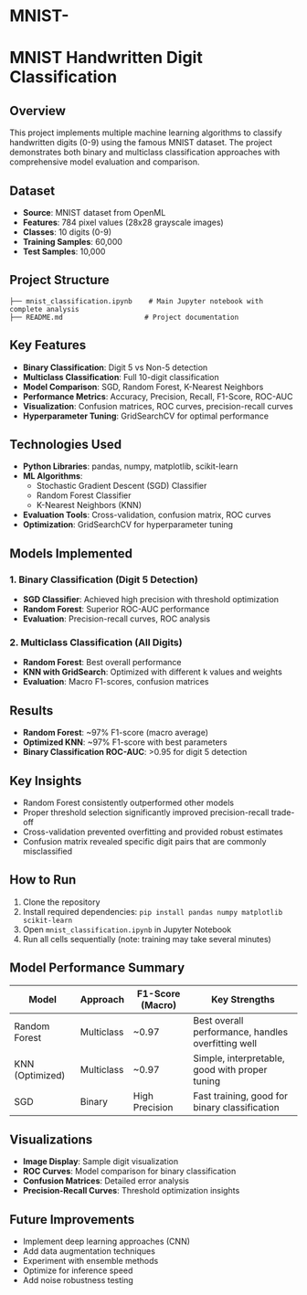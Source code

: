 # MNIST-
# MNIST Handwritten Digit Classification

## Overview
This project implements multiple machine learning algorithms to classify handwritten digits (0-9) using the famous MNIST dataset. The project demonstrates both binary and multiclass classification approaches with comprehensive model evaluation and comparison.

## Dataset
- **Source**: MNIST dataset from OpenML
- **Features**: 784 pixel values (28x28 grayscale images)
- **Classes**: 10 digits (0-9)
- **Training Samples**: 60,000
- **Test Samples**: 10,000

## Project Structure
```
├── mnist_classification.ipynb    # Main Jupyter notebook with complete analysis
├── README.md                    # Project documentation
```

## Key Features
- **Binary Classification**: Digit 5 vs Non-5 detection
- **Multiclass Classification**: Full 10-digit classification
- **Model Comparison**: SGD, Random Forest, K-Nearest Neighbors
- **Performance Metrics**: Accuracy, Precision, Recall, F1-Score, ROC-AUC
- **Visualization**: Confusion matrices, ROC curves, precision-recall curves
- **Hyperparameter Tuning**: GridSearchCV for optimal performance

## Technologies Used
- **Python Libraries**: pandas, numpy, matplotlib, scikit-learn
- **ML Algorithms**: 
  - Stochastic Gradient Descent (SGD) Classifier
  - Random Forest Classifier
  - K-Nearest Neighbors (KNN)
- **Evaluation Tools**: Cross-validation, confusion matrix, ROC curves
- **Optimization**: GridSearchCV for hyperparameter tuning

## Models Implemented

### 1. Binary Classification (Digit 5 Detection)
- **SGD Classifier**: Achieved high precision with threshold optimization
- **Random Forest**: Superior ROC-AUC performance
- **Evaluation**: Precision-recall curves, ROC analysis

### 2. Multiclass Classification (All Digits)
- **Random Forest**: Best overall performance
- **KNN with GridSearch**: Optimized with different k values and weights
- **Evaluation**: Macro F1-scores, confusion matrices

## Results
- **Random Forest**: ~97% F1-score (macro average)
- **Optimized KNN**: ~97% F1-score with best parameters
- **Binary Classification ROC-AUC**: >0.95 for digit 5 detection

## Key Insights
- Random Forest consistently outperformed other models
- Proper threshold selection significantly improved precision-recall trade-off
- Cross-validation prevented overfitting and provided robust estimates
- Confusion matrix revealed specific digit pairs that are commonly misclassified

## How to Run
1. Clone the repository
2. Install required dependencies: `pip install pandas numpy matplotlib scikit-learn`
3. Open `mnist_classification.ipynb` in Jupyter Notebook
4. Run all cells sequentially (note: training may take several minutes)

## Model Performance Summary
| Model | Approach | F1-Score (Macro) | Key Strengths |
|-------|----------|------------------|---------------|
| Random Forest | Multiclass | ~0.97 | Best overall performance, handles overfitting well |
| KNN (Optimized) | Multiclass | ~0.97 | Simple, interpretable, good with proper tuning |
| SGD | Binary | High Precision | Fast training, good for binary classification |

## Visualizations
- **Image Display**: Sample digit visualization
- **ROC Curves**: Model comparison for binary classification
- **Confusion Matrices**: Detailed error analysis
- **Precision-Recall Curves**: Threshold optimization insights

## Future Improvements
- Implement deep learning approaches (CNN)
- Add data augmentation techniques
- Experiment with ensemble methods
- Optimize for inference speed
- Add noise robustness testing
